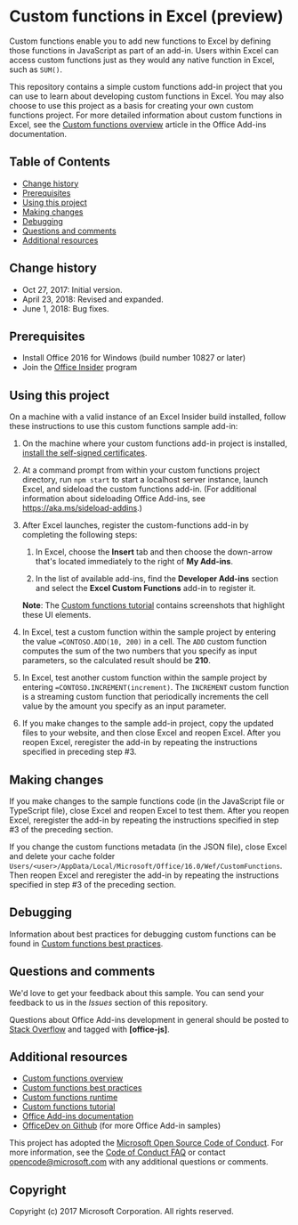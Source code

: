 # Custom functions in Excel (preview)

Custom functions enable you to add new functions to Excel by defining those functions in JavaScript as part of an add-in. Users within Excel can access custom functions just as they would any native function in Excel, such as `SUM()`. 

This repository contains a simple custom functions add-in project that you can use to learn about developing custom functions in Excel. You may also choose to use this project as a basis for creating your own custom functions project. For more detailed information about custom functions in Excel, see the [Custom functions overview](https://docs.microsoft.com/office/dev/add-ins/excel/custom-functions-overview) article in the Office Add-ins documentation.

## Table of Contents

* [Change history](#change-history)
* [Prerequisites](#prerequisites)
* [Using this project](#using-this-project)
* [Making changes](#making-changes)
* [Debugging](#debugging)
* [Questions and comments](#questions-and-comments)
* [Additional resources](#additional-resources)

## Change history

* Oct 27, 2017: Initial version.
* April 23, 2018: Revised and expanded.
* June 1, 2018: Bug fixes.

## Prerequisites

* Install Office 2016 for Windows (build number 10827 or later)
* Join the [Office Insider](https://products.office.com/office-insider) program

## Using this project

On a machine with a valid instance of an Excel Insider build installed, follow these instructions to use this custom functions sample add-in:

1. On the machine where your custom functions add-in project is installed, [install the self-signed certificates](https://github.com/OfficeDev/generator-office/blob/master/src/docs/ssl.md).

2. At a command prompt from within your custom functions project directory, run `npm start` to start a localhost server instance, launch Excel, and sideload the custom functions add-in. (For additional information about sideloading Office Add-ins, see <https://aka.ms/sideload-addins>.)

3. After Excel launches, register the custom-functions add-in by completing the following steps:

    1. In Excel, choose the **Insert** tab and then choose the down-arrow that's located immediately to the right of **My Add-ins**.

    1. In the list of available add-ins, find the **Developer Add-ins** section and select the **Excel Custom Functions** add-in to register it.

    **Note**: The [Custom functions tutorial](https://docs.microsoft.com/office/dev/add-ins/excel/excel-tutorial-custom-functions#try-out-a-prebuilt-custom-function) contains screenshots that highlight these UI elements.

4. In Excel, test a custom function within the sample project by entering the value `=CONTOSO.ADD(10, 200)` in a cell. The `ADD` custom function computes the sum of the two numbers that you specify as input parameters, so the calculated result should be **210**.

5. In Excel, test another custom function within the sample project by entering `=CONTOSO.INCREMENT(increment)`. The `INCREMENT` custom function is a streaming custom function that periodically increments the cell value by the amount you specify as an input parameter.

6. If you make changes to the sample add-in project, copy the updated files to your website, and then close Excel and reopen Excel. After you reopen Excel, reregister the add-in by repeating the instructions specified in preceding step #3.

## Making changes

If you make changes to the sample functions code (in the JavaScript file or TypeScript file), close Excel and reopen Excel to test them. After you reopen Excel, reregister the add-in by repeating the instructions specified in step #3 of the preceding section.

If you change the custom functions metadata (in the JSON file), close Excel and delete your cache folder `Users/<user>/AppData/Local/Microsoft/Office/16.0/Wef/CustomFunctions`. Then reopen Excel and reregister the add-in by repeating the instructions specified in step #3 of the preceding section.

## Debugging

Information about best practices for debugging custom functions can be found in [Custom functions best practices](https://docs.microsoft.com/office/dev/add-ins/excel/custom-functions-best-practices#debugging).

## Questions and comments

We'd love to get your feedback about this sample. You can send your feedback to us in the *Issues* section of this repository.

Questions about Office Add-ins development in general should be posted to [Stack Overflow](http://stackoverflow.com/questions/tagged/office-js) and tagged with **[office-js]**.

## Additional resources

* [Custom functions overview](https://docs.microsoft.com/office/dev/add-ins/excel/custom-functions-overview)
* [Custom functions best practices](https://docs.microsoft.com/office/dev/add-ins/excel/custom-functions-best-practices)
* [Custom functions runtime](https://docs.microsoft.com/office/dev/add-ins/excel/custom-functions-runtime) 
* [Custom functions tutorial](https://docs.microsoft.com/office/dev/add-ins/excel/excel-tutorial-custom-functions)
* [Office Add-ins documentation](https://docs.microsoft.com/office/dev/add-ins/overview/office-add-ins)
* [OfficeDev on Github](https://github.com/officedev) (for more Office Add-in samples)

This project has adopted the [Microsoft Open Source Code of Conduct](https://opensource.microsoft.com/codeofconduct/). For more information, see the [Code of Conduct FAQ](https://opensource.microsoft.com/codeofconduct/faq/) or contact [opencode@microsoft.com](mailto:opencode@microsoft.com) with any additional questions or comments.

## Copyright
Copyright (c) 2017 Microsoft Corporation. All rights reserved.
